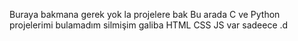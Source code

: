 Buraya bakmana gerek yok la projelere bak 
Bu arada C ve Python projelerimi bulamadım silmişim galiba HTML CSS JS  var sadeece .d
